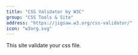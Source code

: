 ```yaml
---
title: "CSS Validator by W3C"
group: "CSS Tools & Site"
address: "https://jigsaw.w3.org/css-validator/"
icon: "w3org.svg"
---
```

This site validate your css file.
